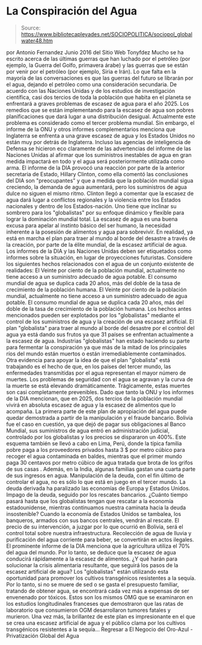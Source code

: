 # La Conspiración del Agua

> Source: https://www.bibliotecapleyades.net/SOCIOPOLITICA/sociopol_globalwater48.htm

por Antonio Fernandez Junio 2016
del Sitio Web Tonyfdez
Mucho se ha escrito acerca de las últimas guerras que han luchado por el petróleo (por ejemplo, la Guerra del Golfo, primavera árabe) y las guerras que se están por venir por el petróleo (por ejemplo, Siria e Irán).
Lo que falta en la mayoría de las conversaciones es que las guerras del futuro se librarán por el agua, dejando el petróleo como una consideración secundaria. De acuerdo con las Naciones Unidas y de los estudios de investigación científica, casi dos tercios de toda la población que habita en el planeta se enfrentará a graves problemas de escasez de agua para el año 2025.
Los remedios que se están implementando para la escasez de agua son pobres planificaciones que dará lugar a una distribución desigual. Actualmente este problema es considerado como el tercer problema mundial. Sin embargo, el informe de la ONU y otros informes complementarios menciona que Inglaterra se enfrenta a una grave escasez de agua y los Estados Unidos no están muy por detrás de Inglaterra. Incluso las agencias de inteligencia de Defensa se hicieron eco claramente de las advertencias del informe de las Naciones Unidas al afirmar que los suministros inestables de agua en gran medida impactará en todo y el agua será posteriormente utilizada como arma.
El informe de la DIA provocó una reacción por parte de la anterior secretaria de Estado, Hillary Clinton, como ella comentó las conclusiones del DIA son "preocupantes" y que a medida que la población mundial sigua creciendo, la demanda de agua aumentará, pero los suministros de agua dulce no siguen el mismo ritmo.
Clinton llegó a comentar que la escasez de agua dará lugar a conflictos regionales y la violencia entre los Estados nacionales y dentro de los Estados-nación. Uno tiene que inclinar su sombrero para los "globalistas" por su enfoque dinámico y flexible para lograr la dominación mundial total. La escasez de agua es una buena excusa para apelar al instinto básico del ser humano, la necesidad inherente a la posesión de alimentos y agua para sobrevivir. En realidad, ya está en marcha el plan para traer al mundo al borde del desastre a través de la creación, por parte de la élite mundial, de la escasez artificial de agua.
Los informes de la DIA y las Naciones Unidas deben ser etiquetados como informes sobre la situación, en lugar de proyecciones futuristas.
Considere los siguientes hechos relacionados con el agua de un conjunto existente de realidades:
El Veinte por ciento de la población mundial, actualmente no tiene acceso a un suministro adecuado de agua potable. El consumo mundial de agua se duplica cada 20 años, más del doble de la tasa de crecimiento de la población humana.
El Veinte por ciento de la población mundial, actualmente no tiene acceso a un suministro adecuado de agua potable.
El consumo mundial de agua se duplica cada 20 años, más del doble de la tasa de crecimiento de la población humana.
Los hechos antes mencionados pueden ser explotados por los "globalistas" mediante el control de los suministros de agua y la creación de una escasez artificial.
El plan "globalista" para traer al mundo al borde del desastre por el control del agua ya está dando sus frutos ya que 31 países se enfrentan actualmente a la escasez de agua.
Industrias "globalistas" han estado haciendo su parte para fermentar la conspiración ya que más de la mitad de los principales ríos del mundo están muertos o están irremediablemente contaminados. Otra evidencia para apoyar la idea de que el plan "globalista" está trabajando es el hecho de que, en los países del tercer mundo, las enfermedades transmitidas por el agua representan el mayor número de muertes.
Los problemas de seguridad con el agua se agravan y la curva de la muerte se está elevando dramáticamente.
Trágicamente, estas muertes son casi completamente prevenibles. Dado que tanto la ONU y los informes de la DIA mencionan, que en 2025, dos tercios de la población mundial vivirá en absoluta escasez de agua y la escasez de alimentos que lo acompaña. La primera parte de este plan de apropiación del agua puede quedar demostrada a partir de la manipulación y el fraude bancario.
Bolivia fue el caso en cuestión, ya que dejó de pagar sus obligaciones al Banco Mundial, sus suministros de agua entró en administración judicial, controlado por los globalistas y los precios se dispararon un 400%.
Este esquema también se llevó a cabo en Lima, Perú, donde la típica familia pobre paga a los proveedores privados hasta 3 $ por metro cúbico para recoger el agua contaminada en baldes, mientras que el primer mundo paga 30 centavos por metro cúbico de agua tratada que brota de los grifos de sus casas . Además, en la India, algunas familias gastan una cuarta parte de sus ingresos en agua.
Manipulación de la deuda, con el fin último de controlar el agua, no es sólo lo que está en juego en el tercer mundo. La deuda derivada ha paralizado las economías de Europa y Estados Unidos. Impago de la deuda, seguido por los rescates bancarios.
¿Cuánto tiempo pasará hasta que los globalistas tengan que rescatar a la economía estadounidense, mientras continuamos nuestra caminata hacia la deuda insostenible?
Cuando la economía de Estados Unidos se tambalea, los banqueros, armados con sus bancos centrales, vendrán al rescate. El precio de su intervención, a juzgar por lo que ocurrió en Bolivia, será el control total sobre nuestra infraestructura.
Recolección de agua de lluvia y purificación del agua corriente para beber, se convertirán en actos ilegales. El prominente informe de la DIA menciona que la agricultura utiliza el 70% del agua del mundo. Por lo tanto, se deduce que la escasez de agua conducirá rápidamente a la escasez de alimentos.
¿Y qué harán para solucionar la crisis alimentaria resultante, que seguirá los pasos de la escasez artificial de agua?
Los "globalistas" están utilizando esta oportunidad para promover los cultivos transgénicos resistentes a la sequía. Por lo tanto, si no se muere de sed o se gasta el presupuesto familiar, tratando de obtener agua, se encontrará cada vez más a expensas de ser envenenado por tóxicos.
Estos son los mismos OMG que se examinaron en los estudios longitudinales franceses que demostraron que las ratas de laboratorio que consumieron OGM desarrollaron tumores fatales y murieron.
Una vez más, la brillantez de este plan es impresionante en el que se crea una escasez artificial de agua y el público clama por los cultivos transgénicos resistentes a la sequía...
Regresar a El Negocio del Oro-Azul - Privatización Global del Agua
